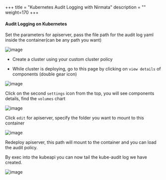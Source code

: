 +++
title = "Kubernetes Audit Logging with Nirmata"
description = ""
weight=170
+++




#### Audit Logging on Kubernetes


Set the parameters for apiserver, pass the file path for the audit log yaml inside the container(can be any path you want)


![image](/images/Audit-Logging0.png)


- Create a cluster using your custom cluster policy

- While cluster is deploying, go to this page by clicking on `view details` of components (double gear icon)



![image](/images/Audit-Logging1.png)


Click on the second `settings` icon from the top, you will see components details, find the `volumes` chart



![image](/images/Audit-Logging2.png)


Click `edit`  for apiserver, specify the folder you want to mount to this container


![image](/images/Audit-Logging3.png)


Redeploy apiserver, this path will mount to the container and you can load the audit policy.

By exec into the kubeapi you can now tail the kube-audit log we have created.


![image](/images/Audit-Logging4.png)



